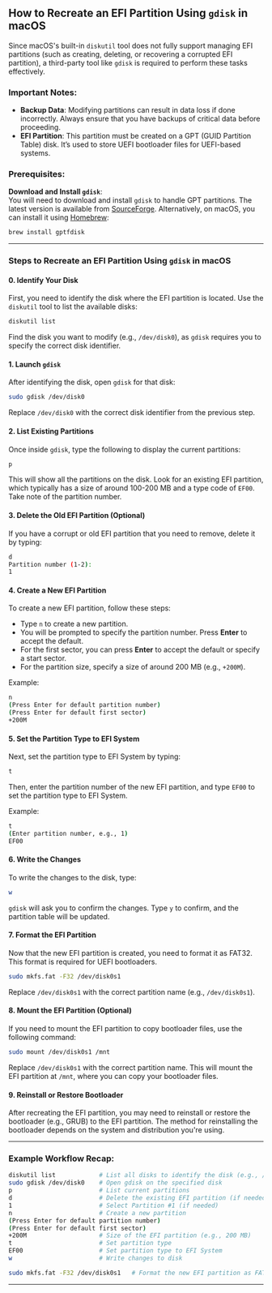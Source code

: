 ## How to Recreate an EFI Partition Using `gdisk` in macOS

Since macOS's built-in `diskutil` tool does not fully support managing EFI partitions (such as creating, deleting, or recovering a corrupted EFI partition), a third-party tool like `gdisk` is required to perform these tasks effectively.

### Important Notes:
- **Backup Data**: Modifying partitions can result in data loss if done incorrectly. Always ensure that you have backups of critical data before proceeding.
- **EFI Partition**: This partition must be created on a GPT (GUID Partition Table) disk. It’s used to store UEFI bootloader files for UEFI-based systems.

### Prerequisites:
   **Download and Install `gdisk`**:  
   You will need to download and install `gdisk` to handle GPT partitions. The latest version is available from [SourceForge](https://sourceforge.net/projects/gptfdisk/). Alternatively, on macOS, you can install it using [Homebrew](https://brew.sh/):

   ```bash
   brew install gptfdisk
   ```

---

### Steps to Recreate an EFI Partition Using `gdisk` in macOS

#### 0. **Identify Your Disk**  
First, you need to identify the disk where the EFI partition is located. Use the `diskutil` tool to list the available disks:

```bash
diskutil list
```

Find the disk you want to modify (e.g., `/dev/disk0`), as `gdisk` requires you to specify the correct disk identifier.

#### 1. **Launch `gdisk`**  
After identifying the disk, open `gdisk` for that disk:

```bash
sudo gdisk /dev/disk0
```

Replace `/dev/disk0` with the correct disk identifier from the previous step.

#### 2. **List Existing Partitions**  
Once inside `gdisk`, type the following to display the current partitions:

```bash
p
```

This will show all the partitions on the disk. Look for an existing EFI partition, which typically has a size of around 100-200 MB and a type code of `EF00`. Take note of the partition number.

#### 3. **Delete the Old EFI Partition (Optional)**  
If you have a corrupt or old EFI partition that you need to remove, delete it by typing:

```bash
d
Partition number (1-2): 
1
```

#### 4. **Create a New EFI Partition**  
To create a new EFI partition, follow these steps:

- Type `n` to create a new partition.
- You will be prompted to specify the partition number. Press **Enter** to accept the default.
- For the first sector, you can press **Enter** to accept the default or specify a start sector.
- For the partition size, specify a size of around 200 MB (e.g., `+200M`).

Example:

```bash
n
(Press Enter for default partition number)
(Press Enter for default first sector)
+200M
```

#### 5. **Set the Partition Type to EFI System**  
Next, set the partition type to EFI System by typing:

```bash
t
```

Then, enter the partition number of the new EFI partition, and type `EF00` to set the partition type to EFI System.

Example:

```bash
t
(Enter partition number, e.g., 1)
EF00
```

#### 6. **Write the Changes**  
To write the changes to the disk, type:

```bash
w
```

`gdisk` will ask you to confirm the changes. Type `y` to confirm, and the partition table will be updated.

#### 7. **Format the EFI Partition**  
Now that the new EFI partition is created, you need to format it as FAT32. This format is required for UEFI bootloaders.

```bash
sudo mkfs.fat -F32 /dev/disk0s1
```

Replace `/dev/disk0s1` with the correct partition name (e.g., `/dev/disk0s1`).

#### 8. **Mount the EFI Partition (Optional)**  
If you need to mount the EFI partition to copy bootloader files, use the following command:

```bash
sudo mount /dev/disk0s1 /mnt
```

Replace `/dev/disk0s1` with the correct partition name. This will mount the EFI partition at `/mnt`, where you can copy your bootloader files.

#### 9. **Reinstall or Restore Bootloader**  
After recreating the EFI partition, you may need to reinstall or restore the bootloader (e.g., GRUB) to the EFI partition. The method for reinstalling the bootloader depends on the system and distribution you're using.

---

### Example Workflow Recap:

```bash
diskutil list            # List all disks to identify the disk (e.g., /dev/disk0)
sudo gdisk /dev/disk0    # Open gdisk on the specified disk
p                        # List current partitions
d                        # Delete the existing EFI partition (if needed)
1                        # Select Partition #1 (if needed)
n                        # Create a new partition
(Press Enter for default partition number)
(Press Enter for default first sector)
+200M                    # Size of the EFI partition (e.g., 200 MB)
t                        # Set partition type
EF00                     # Set partition type to EFI System
w                        # Write changes to disk

sudo mkfs.fat -F32 /dev/disk0s1   # Format the new EFI partition as FAT32
```

---
